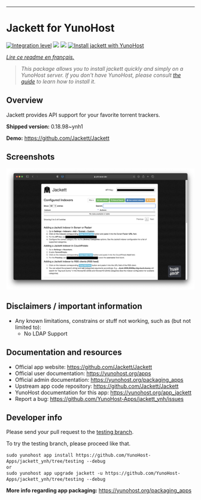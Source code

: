 

---

<!--
N.B.: This README was automatically generated by https://github.com/YunoHost/apps/tree/master/tools/README-generator
It shall NOT be edited by hand.
-->

# Jackett for YunoHost

[![Integration level](https://dash.yunohost.org/integration/jackett.svg)](https://dash.yunohost.org/appci/app/jackett) ![](https://ci-apps.yunohost.org/ci/badges/jackett.status.svg)  ![](https://ci-apps.yunohost.org/ci/badges/jackett.maintain.svg)
[![Install jackett with YunoHost](https://install-app.yunohost.org/install-with-yunohost.svg)](https://install-app.yunohost.org/?app=jackett)

*[Lire ce readme en français.](./README_fr.md)*

> *This package allows you to install jackett quickly and simply on a YunoHost server.
If you don't have YunoHost, please consult [the guide](https://yunohost.org/#/install) to learn how to install it.*

## Overview

Jackett provides API support for your favorite torrent trackers.

**Shipped version:** 0.18.98~ynh1

**Demo:** https://github.com/Jackett/Jackett


## Screenshots


   ![](./doc/screenshots/demo.png)




## Disclaimers / important information

* Any known limitations, constrains or stuff not working, such as (but not limited to):
    * No LDAP Support


## Documentation and resources

* Official app website: https://github.com/Jackett/Jackett
* Official user documentation: https://yunohost.org/apps
* Official admin documentation: https://yunohost.org/packaging_apps
* Upstream app code repository:  https://github.com/Jackett/Jackett
* YunoHost documentation for this app: https://yunohost.org/app_jackett
* Report a bug: https://github.com/YunoHost-Apps/jackett_ynh/issues

## Developer info

Please send your pull request to the [testing branch](https://github.com/YunoHost-Apps/jackett_ynh/tree/testing).

To try the testing branch, please proceed like that.
```
sudo yunohost app install https://github.com/YunoHost-Apps/jackett_ynh/tree/testing --debug
or
sudo yunohost app upgrade jackett -u https://github.com/YunoHost-Apps/jackett_ynh/tree/testing --debug
```

**More info regarding app packaging:** https://yunohost.org/packaging_apps